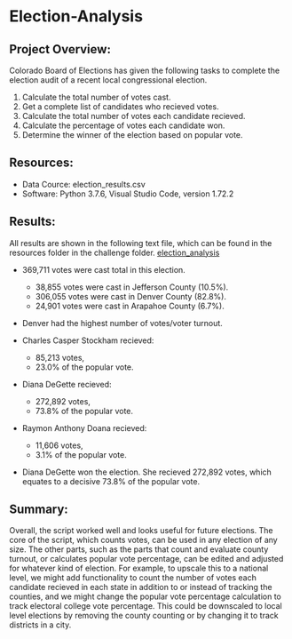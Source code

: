 # Election-Analysis

## Project Overview:
Colorado Board of Elections has given the following tasks to complete the election audit of a recent local congressional election.

1. Calculate the total number of votes cast.
2. Get a complete list of candidates who recieved votes.
3. Calculate the total number of votes each candidate recieved.
4. Calculate the percentage of votes each candidate won.
5. Determine the winner of the election based on popular vote.

## Resources:
- Data Cource: election_results.csv
- Software: Python 3.7.6, Visual Studio Code, version 1.72.2

## Results:
All results are shown in the following text file, which can be found in the resources folder in the challenge folder.
[election_analysis](Challenge/analysis/election_analysis.txt)

- 369,711 votes were cast total in this election.
    - 38,855 votes were cast in Jefferson County (10.5%).
    - 306,055 votes were cast in Denver County (82.8%).
    - 24,901 votes were cast in Arapahoe County (6.7%).
    
- Denver had the highest number of votes/voter turnout. 

- Charles Casper Stockham recieved:
    - 85,213 votes,
    - 23.0% of the popular vote.
- Diana DeGette recieved:
    - 272,892 votes,
    - 73.8% of the popular vote.
- Raymon Anthony Doana recieved:
    - 11,606 votes,
    - 3.1% of the popular vote.

- Diana DeGette won the election. She recieved 272,892 votes, which equates to a decisive 73.8% of the popular vote. 

## Summary:
Overall, the script worked well and looks useful for future elections. The core of the script, which counts votes, can be used in any election of any size. The other parts, such as the parts that count and evaluate county turnout, or calculates popular vote percentage, can be edited and adjusted for whatever kind of election. For example, to upscale this to a national level, we might add functionality to count the number of votes each candidate recieved in each state in addition to or instead of tracking the counties, and we might change the popular vote percentage calculation to track electoral college vote percentage. This could be downscaled to local level elections by removing the county counting or by changing it to track districts in a city. 

